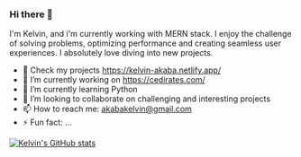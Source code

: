 ### Hi there 👋

I'm Kelvin, and i'm currently working with MERN stack. I enjoy the challenge of solving problems, optimizing performance and creating seamless user experiences. I absolutely love diving into new projects.

- 💼 Check my projects https://kelvin-akaba.netlify.app/
- 🔭 I’m currently working on https://cedirates.com/
- 🌱 I’m currently learning Python
- 👯 I’m looking to collaborate on challenging and interesting projects
- 📫 How to reach me: akabakelvin@gmail.com
- ⚡ Fun fact: ...

[![Kelvin's GitHub stats](https://github-readme-stats.vercel.app/api?username=eakelvin)](https://github.com/anuraghazra/github-readme-stats)

<!--
**eakelvin/eakelvin** is a ✨ _special_ ✨ repository because its `README.md` (this file) appears on your GitHub profile.

Here are some ideas to get you started:
- 🤔 I’m looking for help with ...
- 💬 Ask me about ...
-->
